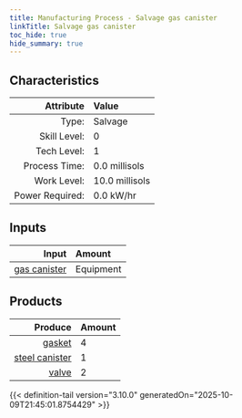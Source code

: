 ```yaml
---
title: Manufacturing Process - Salvage gas canister
linkTitle: Salvage gas canister
toc_hide: true
hide_summary: true
---
```

<!-- This is generated by the MarsSim HelpGenertor, do not edit. -->


## Characteristics

| Attribute      | Value |
|--------:|:------|
|Type:|Salvage|
|Skill Level:|0|
|Tech Level:|1|
|Process Time:|0.0 millisols|
|Work Level:|10.0 millisols|
|Power Required:|0.0 kW/hr|

## Inputs

| Input      | Amount |
|--------:|:------|
|[gas canister](/docs/definitions/null/gas-canister)|Equipment|1|

## Products


| Produce      | Amount |
|--------:|:------|
|[gasket](/docs/definitions/part/gasket)|4|
|[steel canister](/docs/definitions/part/steel-canister)|1|
|[valve](/docs/definitions/part/valve)|2|



{{< definition-tail version="3.10.0" generatedOn="2025-10-09T21:45:01.8754429" >}}



